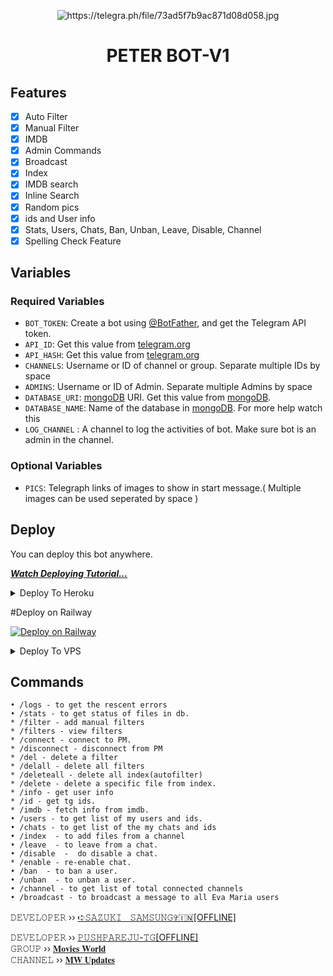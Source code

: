 <p align="center">
  <img src="assets/logo.jpg" alt="https://telegra.ph/file/73ad5f7b9ac871d08d058.jpg">
</p>
<h1 align="center">
  <b>PETER BOT-V1</b>
</h1>


## Features

- [x] Auto Filter
- [x] Manual Filter
- [x] IMDB
- [x] Admin Commands
- [x] Broadcast
- [x] Index
- [x] IMDB search
- [x] Inline Search
- [x] Random pics
- [x] ids and User info 
- [x] Stats, Users, Chats, Ban, Unban, Leave, Disable, Channel
- [x] Spelling Check Feature

## Variables

### Required Variables
* `BOT_TOKEN`: Create a bot using [@BotFather](https://telegram.dog/BotFather), and get the Telegram API token.
* `API_ID`: Get this value from [telegram.org](https://my.telegram.org/apps)
* `API_HASH`: Get this value from [telegram.org](https://my.telegram.org/apps)
* `CHANNELS`: Username or ID of channel or group. Separate multiple IDs by space
* `ADMINS`: Username or ID of Admin. Separate multiple Admins by space
* `DATABASE_URI`: [mongoDB](https://www.mongodb.com) URI. Get this value from [mongoDB](https://www.mongodb.com).
* `DATABASE_NAME`: Name of the database in [mongoDB](https://www.mongodb.com). For more help watch this 
* `LOG_CHANNEL` : A channel to log the activities of bot. Make sure bot is an admin in the channel.
### Optional Variables
* `PICS`: Telegraph links of images to show in start message.( Multiple images can be used seperated by space )


## Deploy
You can deploy this bot anywhere.

<i>**[Watch Deploying Tutorial...](https://youtu.be/1G1XwEOnxxo)**</i>

<details><summary>Deploy To Heroku</summary>
<p>
<br>
<a href="https://heroku.com/deploy?template=https://github.com/SAZUKI-SAMSUNG/PETER-BOT">
  <img src="https://www.herokucdn.com/deploy/button.svg" alt="Deploy">
</a>
</p>
</details>

#Deploy on Railway


[![Deploy on Railway](https://railway.app/button.svg)](https://railway.app/new/template?template=https%3A%2F%2Fgithub.com%2FSAZUKI-SAMSUNG%2FPETER-BOT&envs=API_ID%2CAPI_HASH%2CAPI_ID%2CAUTH_CHANNEL%2CAUTH_USERS%2CBOT_TOKEN%2CCACHE_TIME%2CCOLLECTION_NAME%2CCUSTOM_FILE_CAPTION%2CDATABASE_NAME%2CDATABASE_URI%2CIMDB%2CIMDB_TEMPLATE%2CLOG_CHANNEL%2CP_TTI_SHOW_OFF%2CPICS%2CSINGLE_BUTTON%2CSUPPORT_CHAT%2CUSE_CAPTION_FILTER&optionalEnvs=AUTH_CHANNEL%2CAUTH_USERS%2CCACHE_TIME%2CCOLLECTION_NAME%2CCUSTOM_FILE_CAPTION%2CDATABASE_NAME%2CIMDB%2CIMDB_TEMPLATE%2CP_TTI_SHOW_OFF%2CPICS%2CSINGLE_BUTTON%2CSUPPORT_CHAT&API_IDDesc=Get+this+value+from+https%3A%2F%2Fmy.telegram.org&API_HASHDesc=Get+this+value+from+https%3A%2F%2Fmy.telegram.org&AUTH_CHANNELDesc=Username+or+ID+of+users+to+give+access+of+inline+search.+Separate+multiple+users+by+space.+Leave+it+empty+if+you+don%27t+want+to+restrict+bot+usage.&AUTH_USERSDesc=Username+or+ID+of+users+to+give+access+of+inline+search.+Separate+multiple+users+by+space.+Leave+it+empty+if+you+don%27t+want+to+restrict+bot+usage.&BOT_TOKENDesc=Your+bot+token.&CACHE_TIMEDesc=The+maximum+amount+of+time+in+seconds+that+the+result+of+the+inline+query+may+be+cached+on+the+server&COLLECTION_NAMEDesc=Name+of+the+collections.+Defaults+to+Telegram_files.+If+you+are+using+the+same+database%2C+then+use+different+collection+name+for+each+bot&CUSTOM_FILE_CAPTIONDesc=Add+any+text+or+caption+for+files+in+the+bot&DATABASE_NAMEDesc=Name+of+your+database+eg%3A%28pushpareju%3Bsazuki%29&DATABASE_URIDesc=MongoDB+uri.+++Or+MongoDB+link&IMDBDesc=Imdb%2C+the+view+of+information+when+making+True%2FFalse&IMDB_TEMPLATEDesc=Custom+IMDB+Template.++Add+any+caption+for+moviephoto+with+caption&LOG_CHANNELDesc=Bot+Logs%2CGive+a+channel+id+with+-100xxxxxxx&P_TTI_SHOW_OFFDesc=Customize+Result+Buttons+to+Callback+or+Url+by+%28True+%3D+url+%2F+False+%3D+callback%29&PICSDesc=Add+some+telegraph+link+of+pictures+.&SINGLE_BUTTONDesc=choose+b%2Fw+single+or+double+buttons+&SUPPORT_CHATDesc=Username+of+a+Support+Group+%2F+ADMIN.+%28+Should+be+username+without+%40+and+not+ID%29&USE_CAPTION_FILTERDesc=Whether+bot+should+use+captions+to+improve+search+results.+%28True+False%29&referralCode=Tgpushpareju)

<details><summary>Deploy To VPS</summary>
<p>
<pre>
git clone https://github.com/Aadhi000/Ajax
# Install Packages
pip3 install -r requirements.txt
Edit info.py with variables as given below then run bot
python3 bot.py
</pre>
</p>
</details>


## Commands
```
• /logs - to get the rescent errors
• /stats - to get status of files in db.
* /filter - add manual filters
* /filters - view filters
* /connect - connect to PM.
* /disconnect - disconnect from PM
* /del - delete a filter
* /delall - delete all filters
* /deleteall - delete all index(autofilter)
* /delete - delete a specific file from index.
* /info - get user info
* /id - get tg ids.
* /imdb - fetch info from imdb.
• /users - to get list of my users and ids.
• /chats - to get list of the my chats and ids 
• /index  - to add files from a channel
• /leave  - to leave from a chat.
• /disable  -  do disable a chat.
* /enable - re-enable chat.
• /ban  - to ban a user.
• /unban  - to unban a user.
• /channel - to get list of total connected channels
• /broadcast - to broadcast a message to all Eva Maria users
```

𝙳𝙴𝚅𝙴𝙻𝙾𝙿𝙴𝚁 ›› [➪𝚂𝙰𝚉𝚄𝙺𝙸ㅤ𝚂𝙰𝙼𝚂𝚄𝙽𝙶✞︎🇮🇳[OFFLINE]](https://t.me/TEAM_KERALA)

𝙳𝙴𝚅𝙴𝙻𝙾𝙿𝙴𝚁 ›› [𝙿𝚄𝚂𝙷𝙿𝙰𝚁𝙴𝙹𝚄-𝚃𝙶[OFFLINE]](https://t.me/pushpa_Reju)                                                                                                                                       
𝙶𝚁𝙾𝚄𝙿 ›› [𝐌𝐨𝐯𝐢𝐞𝐬 𝐖𝐨𝐫𝐥𝐝](https://t.me/MoviesWorld_Group)                                             
𝙲𝙷𝙰𝙽𝙽𝙴𝙻 ›› [𝐌𝐖 𝐔𝐩𝐝𝐚𝐭𝐞𝐬](https://t.me/Minnal_Murali2021HD)
